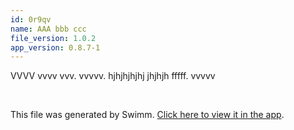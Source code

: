 ```yaml
---
id: 0r9qv
name: AAA bbb ccc
file_version: 1.0.2
app_version: 0.8.7-1
---
```


VVVV vvvv vvv. vvvvv. hjhjhjhjhj jhjhjh fffff. vvvvv

<br/>

This file was generated by Swimm. [Click here to view it in the app](http://localhost:5000/repos/Z2l0aHViJTNBJTNBdDElM0ElM0FlcmFuLXN3aW1t/docs/0r9qv).